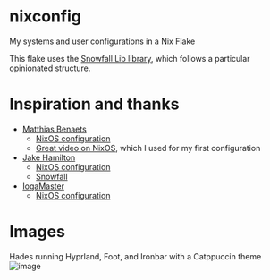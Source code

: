 # nixconfig
My systems and user configurations in a Nix Flake

This flake uses the [Snowfall Lib library](https://snowfall.org/guides/lib/quickstart/), which follows a particular opinionated structure.

# Inspiration and thanks
- [Matthias Benaets](https://github.com/MatthiasBenaets/)
  - [NixOS configuration](https://github.com/MatthiasBenaets/nixos-config)
  - [Great video on NixOS](https://www.youtube.com/watch?v=AGVXJ-TIv3Y), which I used for my first configuration
- [Jake Hamilton](https://github.com/jakehamilton)
  - [NixOS configuration](https://github.com/jakehamilton/config)
  - [Snowfall](https://snowfall.org/)
- [IogaMaster](https://github.com/IogaMaster/)
  - [NixOS configuration](https://github.com/IogaMaster/dotfiles)

# Images
Hades running Hyprland, Foot, and Ironbar with a Catppuccin theme
![image](https://github.com/michaelBelsanti/nixconfig/assets/62124625/9cbaa470-e93d-42a3-8b8b-0e371d395566)

